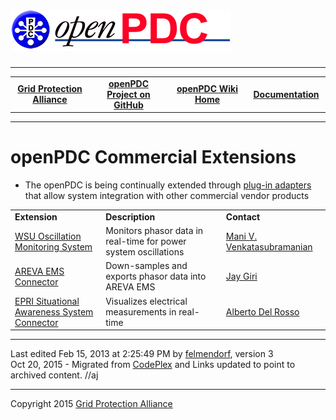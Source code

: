 <html lang="en" xmlns="http://www.w3.org/1999/xhtml">
<head>
<meta charset="utf-8" />
<title>Extensions</title>
</head>
<body>
<h1><a href="https://github.com/GridProtectionAlliance/openPDC/tree/master/Source/Documentation/wiki/openPDC_Home.md"><img src="https://github.com/GridProtectionAlliance/openPDC/blob/master/Source/Documentation/wiki/openPDC_Logo.png" alt="The Open Source Phasor Data Concentrator" /></a></h1>
<hr />
<!--HtmlToGmd.Body-->
<div id="NavigationMenu">
<table style="width: 100%; border-collapse: collapse; border: 0px solid gray;">
<tr>
<td style="width: 25%; text-align:center;"><b><a href="http://www.gridprotectionalliance.org">Grid Protection Alliance</a></b></td>
<td style="width: 25%; text-align:center;"><b><a href="https://github.com/GridProtectionAlliance/openPDC">openPDC Project on GitHub</a></b></td>
<td style="width: 25%; text-align:center;"><b><a href="https://github.com/GridProtectionAlliance/openPDC/tree/master/Source/Documentation/wiki/openPDC_Home.md">openPDC Wiki Home</a></b></td>
<td style="width: 25%; text-align:center;"><b><a href="https://github.com/GridProtectionAlliance/openPDC/tree/master/Source/Documentation/wiki/openPDC_Documentation_Home.md">Documentation</a></b></td>
</tr>
</table>
</div>
<hr />
<!--/HtmlToGmd.Body-->
<div class="WikiContent">
<div class="wikidoc">
<h1>openPDC Commercial Extensions</h1>
<ul>
<li>The openPDC is being continually extended through <a href="https://github.com/GridProtectionAlliance/openPDC/tree/master/Source/Documentation/wiki/Developers_Custom_Adapters.md">
plug-in adapters</a> that allow system integration with other commercial vendor products</li></ul>
<table>
<tbody>
<tr>
<td><b>Extension</b> </td>
<td><b>Description</b> </td>
<td><b>Contact</b> </td>
</tr>
<tr>
<td><a href="https://github.com/GridProtectionAlliance/openPDC/blob/master/Source/Documentation/wiki/archives/kobet_tva_oscillation_monitoring_tools_20091008.pdf">WSU Oscillation Monitoring System</a>
</td>
<td>Monitors phasor data in real-time for power system oscillations </td>
<td><a href="mailto:mani@eecs.wsu.edu">Mani V. Venkatasubramanian</a> </td>
</tr>
<tr>
<td><a href="https://github.com/GridProtectionAlliance/openPDC/blob/master/Source/Documentation/wiki/archives/jay-giri-alstom_Energy_Management_Systems.pdf">AREVA EMS Connector</a>
</td>
<td>Down-samples and exports phasor data into AREVA EMS </td>
<td><a href="mailto:jay.giri@areva-td.com">Jay Giri</a> </td>
</tr>
<tr>
<td><a href="https://github.com/GridProtectionAlliance/openPDC/blob/master/Source/Documentation/wiki/archives/zhang_epri_wapsv_20091008.pdf">EPRI Situational Awareness System Connector</a>
</td>
<td>Visualizes electrical measurements in real-time </td>
<td><a href="mailto: adelrosso@epri.com">Alberto Del Rosso</a> </td>
</tr>
</tbody>
</table>
</div>
</div>
<div id="footer">
<hr />
Last edited Feb 15, 2013 at 2:25:49 PM by <a id="wikiEditByLink" href="http://www.codeplex.com/site/users/view/felmendorf">felmendorf</a>, version 3<br />
Oct 20, 2015 - Migrated from <a href="http://openpdc.codeplex.com/wikipage?title=Extensions">CodePlex</a> and Links updated to point to archived content. //aj
</div>
<!--HtmlToGmd.Foot-->
<div id="copyright">
<hr />
Copyright 2015 <a href="http://www.gridprotectionoalliance.org">Grid Protection Alliance</a>
</div>
<!--/HtmlToGmd.Foot-->
</body>
</html>
